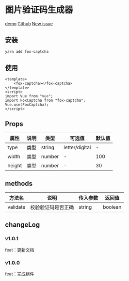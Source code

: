 # 图片验证码生成器

[demo](https://guojikun.github.io/fox-captcha/) [Github](https://github.com/GuoJikun/fox-captcha) [New issue](https://github.com/GuoJikun/fox-captcha/issues/new)

## 安装

```bash
yarn add fox-captcha
```

## 使用

```vue
<template>
    <fox-captcha></fox-captcha>
</template>
<script>
import Vue from "vue";
import FoxCaptcha from "fox-captcha";
Vue.use(FoxCaptcha);
</script>
```

## Props

| 属性   | 说明 | 类型   | 可选值         | 默认值 |
| ------ | ---- | ------ | -------------- | ------ |
| type   | 类型 | string | letter/digital | -      |
| width  | 类型 | number | -              | 100    |
| height | 类型 | number | -              | 30     |

## methods

| 方法名   | 说明               | 传入参数 | 返回值  |
| -------- | ------------------ | -------- | ------- |
| validate | 校验验证码是否正确 | string   | boolean |

## changeLog

### v1.0.1

feat：更新文档

### v1.0.0

feat：完成组件

